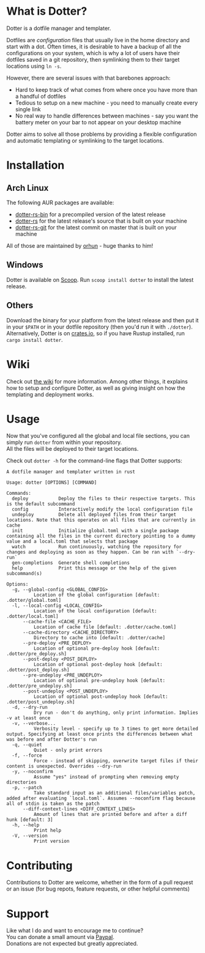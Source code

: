 # What is Dotter?
Dotter is a dotfile manager and templater.

Dotfiles are *configuration* files that usually live in the home directory and start with a dot.
Often times, it is desirable to have a backup of all the configurations on your system, which is why a lot of users have their dotfiles saved in a git repository, then symlinking them to their target locations using `ln -s`.

However, there are several issues with that barebones approach:
- Hard to keep track of what comes from where once you have more than a handful of dotfiles
- Tedious to setup on a new machine - you need to manually create every single link
- No real way to handle differences between machines - say you want the battery meter on your bar to not appear on your desktop machine

Dotter aims to solve all those problems by providing a flexible configuration and automatic templating or symlinking to the target locations.

# Installation
## Arch Linux
The following AUR packages are available:
- [dotter-rs-bin](https://aur.archlinux.org/packages/dotter-rs-bin) for a precompiled version of the latest release
- [dotter-rs](https://aur.archlinux.org/packages/dotter-rs) for the latest release's source that is built on your machine
- [dotter-rs-git](https://aur.archlinux.org/packages/dotter-rs-git) for the latest commit on master that is built on your machine

All of those are maintained by [orhun](https://github.com/orhun/) - huge thanks to him!

## Windows
Dotter is available on [Scoop](https://scoop.sh). Run `scoop install dotter` to install the latest release.

## Others

Download the binary for your platform from the latest release and then put it in your `$PATH` or in your dotfile repository (then you'd run it with `./dotter`).
Alternatively, Dotter is on [crates.io](https://crates.io/crates/dotter), so if you have Rustup installed, run `cargo install dotter`.

# Wiki
Check out [the wiki](https://github.com/SuperCuber/dotter/wiki) for more information.
Among other things, it explains how to setup and configure Dotter, as well as giving insight on how the templating and deployment works.

# Usage
Now that you've configured all the global and local file sections, you can simply run `dotter` from within your repository.\
All the files will be deployed to their target locations.

Check out `dotter -h` for the command-line flags that Dotter supports:

```
A dotfile manager and templater written in rust

Usage: dotter [OPTIONS] [COMMAND]

Commands:
  deploy           Deploy the files to their respective targets. This is the default subcommand
  config           Interactively modify the local configuration file
  undeploy         Delete all deployed files from their target locations. Note that this operates on all files that are currently in cache
  init             Initialize global.toml with a single package containing all the files in the current directory pointing to a dummy value and a local.toml that selects that package
  watch            Run continuously, watching the repository for changes and deploying as soon as they happen. Can be ran with `--dry-run`
  gen-completions  Generate shell completions
  help             Print this message or the help of the given subcommand(s)

Options:
  -g, --global-config <GLOBAL_CONFIG>
          Location of the global configuration [default: .dotter/global.toml]
  -l, --local-config <LOCAL_CONFIG>
          Location of the local configuration [default: .dotter/local.toml]
      --cache-file <CACHE_FILE>
          Location of cache file [default: .dotter/cache.toml]
      --cache-directory <CACHE_DIRECTORY>
          Directory to cache into [default: .dotter/cache]
      --pre-deploy <PRE_DEPLOY>
          Location of optional pre-deploy hook [default: .dotter/pre_deploy.sh]
      --post-deploy <POST_DEPLOY>
          Location of optional post-deploy hook [default: .dotter/post_deploy.sh]
      --pre-undeploy <PRE_UNDEPLOY>
          Location of optional pre-undeploy hook [default: .dotter/pre_undeploy.sh]
      --post-undeploy <POST_UNDEPLOY>
          Location of optional post-undeploy hook [default: .dotter/post_undeploy.sh]
  -d, --dry-run
          Dry run - don't do anything, only print information. Implies -v at least once
  -v, --verbose...
          Verbosity level - specify up to 3 times to get more detailed output. Specifying at least once prints the differences between what was before and after Dotter's run
  -q, --quiet
          Quiet - only print errors
  -f, --force
          Force - instead of skipping, overwrite target files if their content is unexpected. Overrides --dry-run
  -y, --noconfirm
          Assume "yes" instead of prompting when removing empty directories
  -p, --patch
          Take standard input as an additional files/variables patch, added after evaluating `local.toml`. Assumes --noconfirm flag because all of stdin is taken as the patch
      --diff-context-lines <DIFF_CONTEXT_LINES>
          Amount of lines that are printed before and after a diff hunk [default: 3]
  -h, --help
          Print help
  -V, --version
          Print version
```

# Contributing
Contributions to Dotter are welcome, whether in the form of a pull request or an issue (for bug repots, feature requests, or other helpful comments)

# Support
Like what I do and want to encourage me to continue?\
You can donate a small amount via [Paypal](https://www.paypal.com/cgi-bin/webscr?cmd=_s-xclick&hosted_button_id=329HKDXK9UB84).\
Donations are not expected but greatly appreciated.
